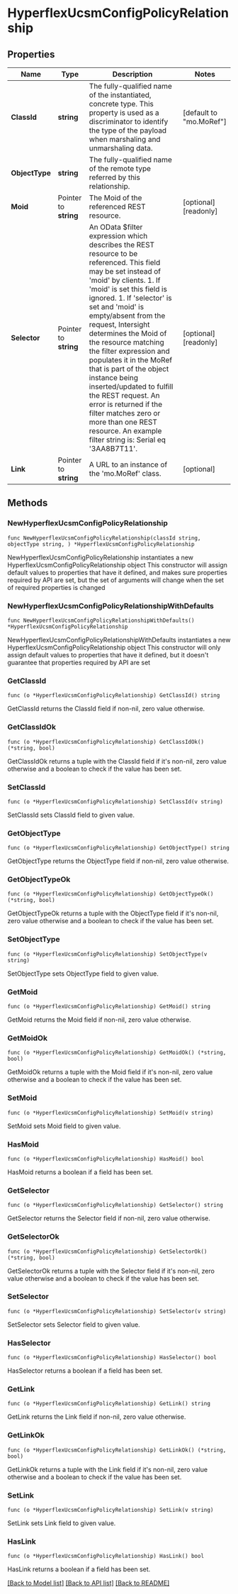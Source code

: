 # HyperflexUcsmConfigPolicyRelationship

## Properties

Name | Type | Description | Notes
------------ | ------------- | ------------- | -------------
**ClassId** | **string** | The fully-qualified name of the instantiated, concrete type. This property is used as a discriminator to identify the type of the payload when marshaling and unmarshaling data. | [default to "mo.MoRef"]
**ObjectType** | **string** | The fully-qualified name of the remote type referred by this relationship. | 
**Moid** | Pointer to **string** | The Moid of the referenced REST resource. | [optional] [readonly] 
**Selector** | Pointer to **string** | An OData $filter expression which describes the REST resource to be referenced. This field may be set instead of &#39;moid&#39; by clients. 1. If &#39;moid&#39; is set this field is ignored. 1. If &#39;selector&#39; is set and &#39;moid&#39; is empty/absent from the request, Intersight determines the Moid of the resource matching the filter expression and populates it in the MoRef that is part of the object instance being inserted/updated to fulfill the REST request. An error is returned if the filter matches zero or more than one REST resource. An example filter string is: Serial eq &#39;3AA8B7T11&#39;. | [optional] [readonly] 
**Link** | Pointer to **string** | A URL to an instance of the &#39;mo.MoRef&#39; class. | [optional] 

## Methods

### NewHyperflexUcsmConfigPolicyRelationship

`func NewHyperflexUcsmConfigPolicyRelationship(classId string, objectType string, ) *HyperflexUcsmConfigPolicyRelationship`

NewHyperflexUcsmConfigPolicyRelationship instantiates a new HyperflexUcsmConfigPolicyRelationship object
This constructor will assign default values to properties that have it defined,
and makes sure properties required by API are set, but the set of arguments
will change when the set of required properties is changed

### NewHyperflexUcsmConfigPolicyRelationshipWithDefaults

`func NewHyperflexUcsmConfigPolicyRelationshipWithDefaults() *HyperflexUcsmConfigPolicyRelationship`

NewHyperflexUcsmConfigPolicyRelationshipWithDefaults instantiates a new HyperflexUcsmConfigPolicyRelationship object
This constructor will only assign default values to properties that have it defined,
but it doesn't guarantee that properties required by API are set

### GetClassId

`func (o *HyperflexUcsmConfigPolicyRelationship) GetClassId() string`

GetClassId returns the ClassId field if non-nil, zero value otherwise.

### GetClassIdOk

`func (o *HyperflexUcsmConfigPolicyRelationship) GetClassIdOk() (*string, bool)`

GetClassIdOk returns a tuple with the ClassId field if it's non-nil, zero value otherwise
and a boolean to check if the value has been set.

### SetClassId

`func (o *HyperflexUcsmConfigPolicyRelationship) SetClassId(v string)`

SetClassId sets ClassId field to given value.


### GetObjectType

`func (o *HyperflexUcsmConfigPolicyRelationship) GetObjectType() string`

GetObjectType returns the ObjectType field if non-nil, zero value otherwise.

### GetObjectTypeOk

`func (o *HyperflexUcsmConfigPolicyRelationship) GetObjectTypeOk() (*string, bool)`

GetObjectTypeOk returns a tuple with the ObjectType field if it's non-nil, zero value otherwise
and a boolean to check if the value has been set.

### SetObjectType

`func (o *HyperflexUcsmConfigPolicyRelationship) SetObjectType(v string)`

SetObjectType sets ObjectType field to given value.


### GetMoid

`func (o *HyperflexUcsmConfigPolicyRelationship) GetMoid() string`

GetMoid returns the Moid field if non-nil, zero value otherwise.

### GetMoidOk

`func (o *HyperflexUcsmConfigPolicyRelationship) GetMoidOk() (*string, bool)`

GetMoidOk returns a tuple with the Moid field if it's non-nil, zero value otherwise
and a boolean to check if the value has been set.

### SetMoid

`func (o *HyperflexUcsmConfigPolicyRelationship) SetMoid(v string)`

SetMoid sets Moid field to given value.

### HasMoid

`func (o *HyperflexUcsmConfigPolicyRelationship) HasMoid() bool`

HasMoid returns a boolean if a field has been set.

### GetSelector

`func (o *HyperflexUcsmConfigPolicyRelationship) GetSelector() string`

GetSelector returns the Selector field if non-nil, zero value otherwise.

### GetSelectorOk

`func (o *HyperflexUcsmConfigPolicyRelationship) GetSelectorOk() (*string, bool)`

GetSelectorOk returns a tuple with the Selector field if it's non-nil, zero value otherwise
and a boolean to check if the value has been set.

### SetSelector

`func (o *HyperflexUcsmConfigPolicyRelationship) SetSelector(v string)`

SetSelector sets Selector field to given value.

### HasSelector

`func (o *HyperflexUcsmConfigPolicyRelationship) HasSelector() bool`

HasSelector returns a boolean if a field has been set.

### GetLink

`func (o *HyperflexUcsmConfigPolicyRelationship) GetLink() string`

GetLink returns the Link field if non-nil, zero value otherwise.

### GetLinkOk

`func (o *HyperflexUcsmConfigPolicyRelationship) GetLinkOk() (*string, bool)`

GetLinkOk returns a tuple with the Link field if it's non-nil, zero value otherwise
and a boolean to check if the value has been set.

### SetLink

`func (o *HyperflexUcsmConfigPolicyRelationship) SetLink(v string)`

SetLink sets Link field to given value.

### HasLink

`func (o *HyperflexUcsmConfigPolicyRelationship) HasLink() bool`

HasLink returns a boolean if a field has been set.


[[Back to Model list]](../README.md#documentation-for-models) [[Back to API list]](../README.md#documentation-for-api-endpoints) [[Back to README]](../README.md)


